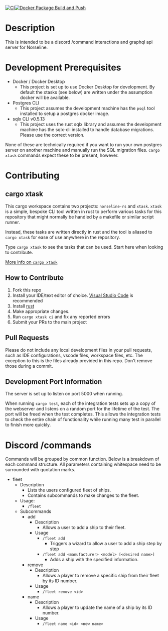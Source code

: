 [![CI](https://github.com/damccull/norseline-rs/actions/workflows/ci.yml/badge.svg)](https://github.com/damccull/norseline-rs/actions/workflows/ci.yml)[![Docker Package Build and Push](https://github.com/damccull/norseline-rs/actions/workflows/deploy-gh-package.yml/badge.svg)](https://github.com/damccull/norseline-rs/actions/workflows/deploy-gh-package.yml)
# Description
This is intended to be a discord /command interactions and graphql api server for Norseline.

# Development Prerequisites
* Docker / Docker Desktop
    * This project is set up to use Docker Desktop for development. By default the xtasks (see below) are written under the assumption docker will be available.
* Postgres CLI
    * This project assumes the development machine has the `psql` tool installed to setup a postgres docker image.
* sqlx CLI v0.5.13
    * This project uses the rust sqlx library and assumes the development machine has the sqlx-cli installed to handle database migrations. Please use the correct version.

None of these are technically required if you want to run your own postgres server on another machine and manually run the SQL migration files. `cargo xtask` commands expect these to be present, however.

# Contributing
## cargo xtask
This cargo workspace contains two projects: `norseline-rs` and `xtask`. `xtask` is a simple, bespoke CLI tool written in rust to perform various tasks for this repository that might normally be handled by a makefile or similar script runner.

Instead, these tasks are written directly in rust and the tool is aliased to `cargo xtask` for ease of use anywhere in the repository.

Type `cargo xtask` to see the tasks that can be used. Start here when looking to contribute.

[More info on `cargo xtask`][cargo-xtask]

## How to Contribute
1. Fork this repo
2. Install your IDE/text editor of choice. [Visual Studio Code][vscode] is recommended
3. Install [rust][rustlang-install]
4. Make appropriate changes.
5. Run `cargo xtask ci` and fix any reported errors
6. Submit your PRs to the main project


## Pull Requests
Please do not include any local development files in your pull requests, such as IDE configurations, vscode files, workspace files, etc. The exception to this is the files already provided in this repo. Don't remove those during a commit.

## Development Port Information
The server is set up to listen on port 5000 when running.

When running `cargo test`, each of the integration tests sets up a copy of the webserver and listens on a random port for the lifetime of the test. The port will be freed when the test completes. This allows the integration tests to check the entire chain of functionality while running many test in parallel to finish more quickly.


# Discord /commands
Commands will be grouped by common function. Below is a breakdown of each command structure. All parameters containing whitespace need to be surrounded with quotation marks.

* fleet
    * Description
        * Lists the users configured fleet of ships.
        * Contains subcommands to make changes to the fleet. 
    * Usage:
        * `/fleet`
    * Subcommands
        * add
            * Description
                * Allows a user to add a ship to their fleet.
            * Usage
                * `/fleet add`
                    * Triggers a wizard to allow a user to add a ship step by step
                * `/fleet add <manufacturer> <model> [<desired name>]`
                    * Adds a ship with the specified information.
        * remove
            * Description
                * Allows a player to remove a specific ship from their fleet by its ID number.
            * Usage
                * `/fleet remove <id>`
        * name
            * Description
                * Allows a player to update the name of a ship by its ID number.
            * Usage
                * `/fleet name <id> <new name>`

[wsl2]: https://docs.microsoft.com/en-us/windows/wsl/install-win10#update-to-wsl-2 "WSL2 Setup Information"
[vscode]: https://code.visualstudio.com/ "Visual Studio Code"
[rustlang-install]: https://www.rust-lang.org/learn/get-started "Install Rust"
[cargo-xtask]: https://github.com/matklad/cargo-xtask "cargo-xtask"
